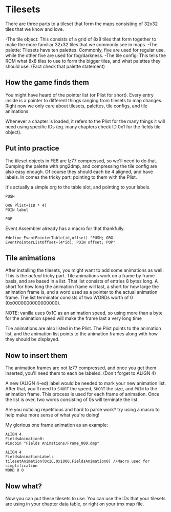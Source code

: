 # Tilesets

There are three parts to a tileset that form the maps consisting of 32x32 tiles that we know and love.

-The tile object: This consists of a grid of 8x8 tiles that form together to make the more familiar 32x32 tiles that we commonly see in maps.
-The palette: Tilesets have ten palettes. Commonly, five are used for regular use, while the other five are used for fog/darkness.
-The tile config: This tells the ROM what 8x8 tiles to use to form the bigger tiles, and what palettes they should use. (Fact check that palette statement)

## How the game finds them

You might have heard of the pointer list (or Plist for short). Every entry inside is a pointer to different things ranging from tilesets to map changes. Right now we only care about tilesets, palettes, tile configs, and tile animations.

Whenever a chapter is loaded, it refers to the Plist for the many things it will need using specific IDs (eg. many chapters check ID 0x1 for the fields tile object).

## Put into practice

The tileset objects in FE8 are lz77 compressed, so we'll need to do that. Dumping the palette with png2dmp, and compressing the tile config are also easy enough. Of course they should each be 4 aligned, and have labels.
In comes the tricky part: pointing to them with the Plist.

It's actually a simple org to the table slot, and pointing to your labels.

```
PUSH

ORG Plist+(ID * 4)
POIN label

POP
```
    
Event Assembler already has a macro for that thankfully.

```
#define EventPointerTable(id,offset) "PUSH; ORG EventPointerListOffset+(4*id); POIN offset; POP"
```

## Tile animations

After installing the tilesets, you might want to add some animations as well. This is the *actual* tricky part.
Tile animations work on a frame by frame basis, and are based in a list. That list consists of entries 8 bytes long. A short for how long the animation frame will last, a short for how large the animation frame is, and a word used as a pointer to the actual animation frame.
The list terminator consists of two WORDs worth of 0 (0x0000000000000000).

NOTE: vanilla uses 0x1C as an animation speed, so using more than a byte for the animation speed will make the frame last a very long time

Tile animations are also listed in the Plist. The Plist points to the animation list, and the animation list points to the animation frames along with how they should be displayed.

## Now to insert them

The animation frames are not lz77 compressed, and once you get them inserted, you'll need them to each be labeled. (Don't forget to ALIGN 4)

A new (ALIGN 4-ed) label would be needed to mark your new animation list. After that, you'll need to `SHORT` the speed, `SHORT` the size, and `POIN` to the animation frame. This process is used for each frame of animation. Once the list is over, two words consisting of 0s will terninate the list.

Are you noticing repetitious and hard to parse work? try using a macro to help make more sense of what you're doing!

My glorious one frame animation as an example:
```
ALIGN 4
FieldsAnimation0:
#incbin "Fields Animations/Frame_000.dmp"

ALIGN 4
FieldsAnimationLabel:
tilesetAnimation(0x1C,0x1000,FieldsAnimation0) //Macro used for simplification
WORD 0 0
```

## Now what?

Now you can put these tilesets to use. You can use the IDs that your tilesets are using in your chapter data table, or right on your tmx map file.
